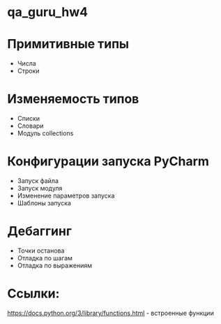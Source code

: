 # qa_guru_hw4
# Примитивные типы
  - Числа
  - Строки

# Изменяемость типов
  - Списки
  - Словари 
  - Модуль collections

# Конфигурации запуска PyCharm
  - Запуск файла
  - Запуск модуля
  - Изменение параметров запуска
  - Шаблоны запуска

# Дебаггинг
  - Точки останова
  - Отладка по шагам
  - Отладка по выражениям

# Ссылки:
https://docs.python.org/3/library/functions.html - встроенные функции
